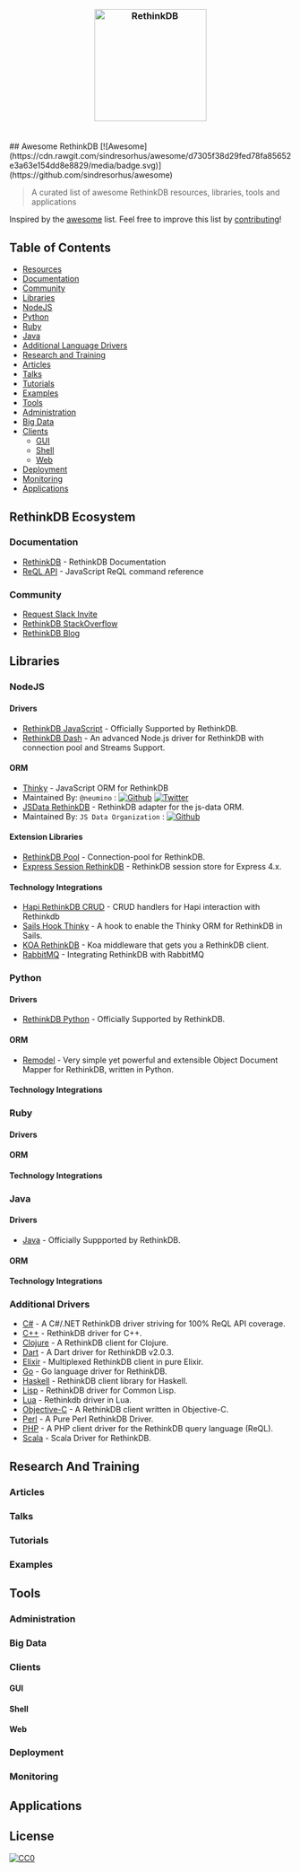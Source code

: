 <h3 align="center">
	<br>
	<img width="200" src="https://github.com/d3viant0ne/awesome-rethinkdb/blob/master/media/rethinkdb.jpg" alt="RethinkDB">
	<br>
	<br>
</h3>
## Awesome RethinkDB [![Awesome](https://cdn.rawgit.com/sindresorhus/awesome/d7305f38d29fed78fa85652e3a63e154dd8e8829/media/badge.svg)](https://github.com/sindresorhus/awesome)

> A curated list of awesome RethinkDB resources, libraries, tools and applications

Inspired by the [awesome](https://github.com/sindresorhus/awesome) list. Feel free to improve this list by [contributing](CONTRIBUTING.md)!

## Table of Contents
 - [Resources](#resources)
  - [Documentation](#documentation)
  - [Community](#community)
 - [Libraries](#libraries)
  - [NodeJS](#nodejs)
  - [Python](#python)
  - [Ruby](#ruby)
  - [Java](#java)
  - [Additional Language Drivers](#additional-drivers)
 - [Research and Training](#research-and-training)
  - [Articles](#articles)
  - [Talks](#talks)
  - [Tutorials](#tutorials)
  - [Examples](#examples)
 - [Tools](#tools)
  - [Administration](#administration)
  - [Big Data](#big-data)
  - [Clients](#clients)
    - [GUI](#gui)
    - [Shell](#shell)
    - [Web](#web)
  - [Deployment](#deployment)
  - [Monitoring](#monitoring)
 - [Applications](#applications)

## RethinkDB Ecosystem
### Documentation

- [RethinkDB](http://rethinkdb.com/docs/) - RethinkDB Documentation
- [ReQL API](http://rethinkdb.com/api/javascript/) - JavaScript ReQL command reference

### Community

- [Request Slack Invite](http://slack.rethinkdb.com/)
- [RethinkDB StackOverflow](http://stackoverflow.com/tags/rethinkdb)
- [RethinkDB Blog](https://www.rethinkdb.com/blog/)


## Libraries
### NodeJS
#### Drivers

- [RethinkDB JavaScript](https://www.rethinkdb.com/docs/install-drivers/javascript/) - Officially Supported by RethinkDB.
- [RethinkDB Dash](https://github.com/neumino/rethinkdbdash) - An advanced Node.js driver for RethinkDB with connection pool and Streams Support.

#### ORM

- [Thinky](https://github.com/neumino/thinky) - JavaScript ORM for RethinkDB
 - Maintained By: `@neumino` : [![Github](https://github.com/encharm/Font-Awesome-SVG-PNG/blob/master/black/png/24/github.png)](https://github.com/neumino) [![Twitter](https://github.com/encharm/Font-Awesome-SVG-PNG/blob/master/black/png/24/twitter.png)](https://twitter.com/neumino) 
- [JSData RethinkDB](https://github.com/js-data/js-data-rethinkdb) - RethinkDB adapter for the js-data ORM.
 - Maintained By: `JS Data Organization` : [![Github](https://github.com/encharm/Font-Awesome-SVG-PNG/blob/master/black/png/24/github.png)](https://github.com/js-data)

#### Extension Libraries

- [RethinkDB Pool](https://github.com/hden/rethinkdb-pool) - Connection-pool for RethinkDB.
- [Express Session RethinkDB](https://github.com/armenfilipetyan/express-session-rethinkdb) - RethinkDB session store for Express 4.x.

#### Technology Integrations

- [Hapi RethinkDB CRUD](https://github.com/athlite/hapi-rethinkdb-crud) - CRUD handlers for Hapi interaction with Rethinkdb
- [Sails Hook Thinky](https://github.com/mwielbut/sails-hook-thinky) - A hook to enable the Thinky ORM for RethinkDB in Sails.
- [KOA RethinkDB](https://github.com/hden/koa-rethinkdb) - Koa middleware that gets you a RethinkDB client.
- [RabbitMQ](http://rethinkdb.com/docs/rabbitmq/javascript/) - Integrating RethinkDB with RabbitMQ

### Python
#### Drivers

- [RethinkDB Python](https://www.rethinkdb.com/docs/install-drivers/python/) - Officially Supported by RethinkDB.

#### ORM

- [Remodel](https://github.com/linkyndy/remodel) - Very simple yet powerful and extensible Object Document Mapper for RethinkDB, written in Python.

#### Technology Integrations

### Ruby
#### Drivers
#### ORM
#### Technology Integrations

### Java
#### Drivers

- [Java](http://rethinkdb.com/docs/install-drivers/java/) - Officially Suppported by RethinkDB.

#### ORM
#### Technology Integrations

### Additional Drivers

- [C#](https://github.com/bchavez/RethinkDb.Driver) - A C#/.NET RethinkDB driver striving for 100% ReQL API coverage.
- [C++](https://github.com/AtnNn/librethinkdbxx) - RethinkDB driver for C++.
- [Clojure](https://github.com/apa512/clj-rethinkdb) - A RethinkDB client for Clojure.
- [Dart](https://github.com/billysometimes/rethinkdb) - A Dart driver for RethinkDB v2.0.3.
- [Elixir](https://github.com/hamiltop/rethinkdb-elixir) - Multiplexed RethinkDB client in pure Elixir.
- [Go](https://github.com/dancannon/gorethink) - Go language driver for RethinkDB. 
- [Haskell](https://github.com/AtnNn/haskell-rethinkdb) - RethinkDB client library for Haskell.
- [Lisp](https://github.com/orthecreedence/cl-rethinkdb) - RethinkDB driver for Common Lisp.
- [Lua](https://github.com/grandquista/Lua-ReQL) - Rethinkdb driver in Lua.
- [Objective-C](https://github.com/dparnell/rethink-db-client) - A RethinkDB client written in Objective-C. 
- [Perl](https://github.com/njlg/perl-rethinkdb) - A Pure Perl RethinkDB Driver.
- [PHP](https://github.com/danielmewes/php-rql) - A PHP client driver for the RethinkDB query language (ReQL).
- [Scala](https://github.com/kclay/rethink-scala) - Scala Driver for RethinkDB.

## Research And Training
### Articles

### Talks

### Tutorials

### Examples

## Tools
### Administration

### Big Data

### Clients

#### GUI

#### Shell

#### Web

### Deployment

### Monitoring

## Applications

## License
[![CC0](http://mirrors.creativecommons.org/presskit/buttons/88x31/svg/cc-zero.svg)](https://creativecommons.org/publicdomain/zero/1.0/)
